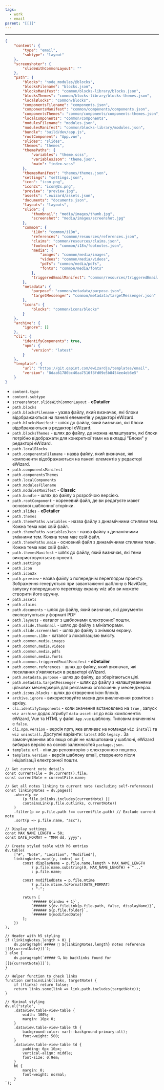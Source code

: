 ```yaml
---
tags:
  - work
  - email
parent: "[[]]"
---
```

---
```json
{
    "content": {
        "type": "email",
        "subtype": "layout"
    },
    "screenshoter": {
        "slideWithCommonLayout": ""
    },
    "path": {
        "blocks": "node_modules/@blocks",
        "blocksFilename": "blocks.json",
        "blocksManifest": "common/blocks-library/blocks.json",
        "blocksThemes": "common/blocks-library/blocks-themes.json",
        "localBlocks": "common/blocks",
        "componentsFilename": "components.json",
        "componentsManifest": "common/components/components.json",
        "componentsThemes": "common/components/components-themes.json",
        "localComponents": "common/components",
        "modulesFilename": "modules.json",
        "modulesManifest": "common/blocks-library/modules.json",
        "bundle": "build/dev/app.js",
        "rootComponent": "App.vue",
        "slides": "slides",
        "themes": "themes",
        "themePaths": {
            "variables": "theme.scss",
            "variablesJson": "theme.json",
            "main": "index.scss"
        },
        "themesManifest": "themes/themes.json",
        "settings": "settings.json",
        "icon": "icon.png",
        "icon2x": "icon@2x.png",
        "preview": "preview.jpg",
        "assets": ".ewizard/assets.json",
        "documents": "documents.json",
        "layouts": "layouts",
        "slide": {
            "thumbnail": "media/images/thumb.jpg",
            "screenshot": "media/images/screenshot.jpg"
        },
        "common": {
            "i18n": "common/i18n",
            "references": "common/resources/references.json",
            "claims": "common/resources/claims.json",
            "footnotes": "common/i18n/footnotes.json",
            "media": {
                "images": "common/media/images",
                "videos": "common/media/videos",
                "pdfs": "common/media/pdfs",
                "fonts": "common/media/fonts"
            },
            "triggeredEmailManifest": "common/resources/triggeredEmail.json"
        },
        "metadata": {
            "purpose": "common/metadata/purpose.json",
            "targetMessenger": "common/metadata/targetMessenger.json"
        },
        "icons": {
            "blocks": "common/icons/blocks"
        }
    },
    "archive": {
        "ignore": []
    },
    "cli": {
        "identifyComponents": true,
        "npm": {
            "version": "latest"
        }
    },
    "template": {
        "url": "https://git.qapint.com/ewizardjs/templates/email",
        "version": "8daa61780bc40aa7516f3fd09e5b8454ee4eb6e5"
    }
}
```

- `content.type`
- `content.subtype`
- `screenshoter.slideWithCommonLayout` - **eDatailer**
- `path.blocks`
- `path.blocksFilename` - yазва файлу, який визначає, які блоки відображаються на панелі елементів у редакторі eWizard.
- `path.blocksManifest` - шлях до файлу, який визначає, які блоки відображаються в редакторі eWizard.
- `path.blocksThemes` - шлях до файлу, де можна налаштувати, які блоки потрібно відображати для конкретної теми на вкладці "Блоки" у редакторі eWizard.
- `path.localBlocks`
- `path.componentsFilename` - назва файлу, який визначає, які компоненти відображаються на панелі елементів у редакторі eWizard.
- `path.componentsManifest`
- `path.componentsThemes`
- `path.localComponents`
- `path.modulesFilename`
- `path.modulesManifest` - **Classic**
- `path.bundle` - шлях до файлу з розробчою версією.
- `path.rootComponent` - кореневий файл, де ви редагуєте макет основної шаблонної сторінки.
- `path.slides` - **eDetailer**
- `path.themes`
- `path.themePaths.variables` - назва файлу з динамічними стилями тем. Кожна тема має свій файл.
- `path.themePaths.variablesJson` - назва файлу з динамічними змінними тем. Кожна тема має свій файл.
- `path.themePaths.main` - основний файл з динамічними стилями теми. Кожна тема має свій файл.
- `path.themesManifest` - шлях до файлу, який визначає, які теми використовуються в проекті.
- `path.settings`
- `path.icon`
- `path.icon2x`
- `path.preview` - назва файлу з попереднім переглядом проекту. Зображення генерується при завантаженні шаблону в NaviGate, запуску попереднього перегляду екрану wiz або ви можете створити його вручну.
- `path.assets`
- `path.claims`
- `path.documents` - шлях до файлу, який визначає, які документи експортуються у форматі PDF
- `path.layouts` - каталог з шаблонами електронної пошти.
- `path.slide.thumbnail` - шлях до файлу з мініатюрами.
- `path.slide.screenshot` - шлях до файлу з знімком екрану.
- `path.common.i18n` - каталог з локалізацією вмісту.
- `path.common.media.images`
- `path.common.media.videos`
- `path.common.media.pdfs`
- `path.common.media.fonts`
- `path.common.triggeredEmailManifest` - **eDetailer**
- `path.common.references` - шлях до файлу, який визначає, які посилання з'являються в редакторі eWizard.
- `path.metadata.purpose` - шлях до файлу, де зберігаються цілі.
- `path.metadata.targetMessenger` - шлях до файлу з налаштуваннями цільових месенджерів для рекламних оголошень у месенджерах.
- `path.icons.blocks` - шлях до створених ікон блоків. 
- `archive.ignore` - використовуйте масив для виключення розміток з архіву.
- `cli.identifyComponents` - коли значення встановлено на `true` , запуск `wiz archive` додає атрибут `data-asset-id` до всіх компонентів eWizard, Vue та HTML у файлі `App.vue` шаблону. Типовим значенням є `false`.
- `cli.npm.version` - версія npm, яка впливає на команди `wiz install` та `wiz uninstall`. Доступні варіанти: `latest` або `legacy` . За замовчуванням або якщо опція не налаштована у шаблоні, eWizard вибирає версію на основі залежностей `package.json`.
- `template.url` - лінк до репозиторію з електронною поштою.
- `template.version` - версія шаблону email, створеного після ініціалізації електронної пошти.


```dataviewjs
// Get current note details
const currentFile = dv.current().file;
const currentNote = currentFile.name;

// Get all notes linking to current note (excluding self-references)
const linkingNotes = dv.pages()
    .where(p => 
        (p.file.inlinks.includes(currentNote) || 
        containsLink(p.file.outlinks, currentNote))
    )
    .filter(p => p.file.path !== currentFile.path) // Exclude current note
    .sort(p => p.file.name, "asc");

// Display settings
const MAX_NAME_LENGTH = 50;
const DATE_FORMAT = "MMM dd, yyyy";

// Create styled table with h6 entries
dv.table(
    ["#", "Note", "Location", "Modified"],
    linkingNotes.map((p, index) => {
        const displayName = p.file.name.length > MAX_NAME_LENGTH
            ? p.file.name.substring(0, MAX_NAME_LENGTH) + "..." 
            : p.file.name;
        
        const modifiedDate = p.file.mtime 
            ? p.file.mtime.toFormat(DATE_FORMAT) 
            : "-";

        return [
            `###### ${index + 1}`,
            `###### ${dv.fileLink(p.file.path, false, displayName)}`,
            `###### ${p.file.folder}`,
            `###### ${modifiedDate}`
        ];
    })
);

// Header with h5 styling
if (linkingNotes.length > 0) {
    dv.paragraph(`##### 📌 ${linkingNotes.length} notes reference [[${currentNote}]]`);
} else {
    dv.paragraph(`##### 🔍 No backlinks found for [[${currentNote}]]`);
}

// Helper function to check links
function containsLink(links, targetNote) {
    if (!links) return false;
    return links.some(link => link.path.includes(targetNote));
}

// Minimal styling
dv.el("style", `
    .dataview.table-view-table {
        width: 100%;
        margin: 10px 0;
    }
    .dataview.table-view-table th {
        background-color: var(--background-primary-alt);
        font-weight: 500;
    }
    .dataview.table-view-table td {
        padding: 6px 10px;
        vertical-align: middle;
        font-size: 0.9em;
    }
    h6 {
        margin: 0;
        font-weight: normal;
    }
`);
```